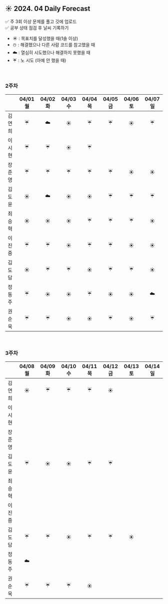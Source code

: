 ## ☀️ 2024. 04 Daily Forecast

✅ 주 3회 이상 문제를 풀고 깃에 업로드    
✅ 공부 상태 점검 후 날씨 기록하기 
- ☀️ : 목표치를 달성했을 때(1솔 이상)
- ☃️ : 해결했으나 다른 사람 코드를 참고했을 때
- ☁️ : 열심히 시도했으나 해결하지 못했을 때
- ☔ : 노 시도 (아예 안 했을 때)

<br>

### 2주차

  
|      | 04/01 월 | 04/02 화 | 04/03 수 | 04/04 목 | 04/05 금 | 04/06 토 | 04/07 일 |
|------|:-----:|:-----:|:-----:|:-----:|:-----:|:-----:|:-----:|
| 김연희 |☔|☁️|☀️|☔|☔|☀️|☔|
| 이시현 | ☔|☔ |☀️ | ☔| | | |
| 장준영 | ☔| ☔|☔ |☔ |☔ | ☀️|☀️ |
| 김도윤 |☀️|☁️|☀️|☀️|☔|☔|☔|
| 최승혁 | ☀️|☀️ |☀️ |☔ | ☔| ☔| ☀️|
| 이진중 |☔|☔|  ☀️| ☔| ☔| ☀️| ☀️|
| 김도담 |☀️ |☔ |☔ |☀️ |☔ |☔ |☀️ |
| 정동주 | ☔|☀️ | ☀️| ☔|☀️ |☀️ | ☁️|
| 권순욱 |☔ |☔ |☀️ |☀️ |☔ |☀️ |☔ |


<br>

### 3주차

  
|      | 04/08 월 | 04/09 화 | 04/10 수 | 04/11 목 | 04/12 금 | 04/13 토 | 04/14 일 |
|------|:-----:|:-----:|:-----:|:-----:|:-----:|:-----:|:-----:|
| 김연희 |☀️|☔|☔|☔|☀️|||
| 이시현 ||||||||
| 장준영 ||||||||
| 김도윤 |☔|☀️|☀️|☔|☔|||
| 최승혁 ||||||||
| 이진중 ||||||||
| 김도담 |☔|☔|☀️|☔|☔|☀️||
| 정동주 | ☁️|||||||
| 권순욱 |☔|☔|☔|☀️||||

